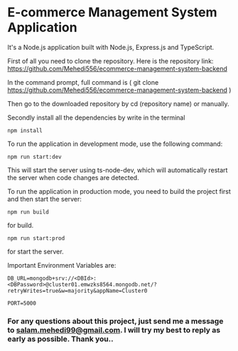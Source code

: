 # E-commerce Management System Application

It's a Node.js application built with Node.js, Express.js and TypeScript.

First of all you need to clone the repository. Here is the repository link:
https://github.com/Mehedi556/ecommerce-management-system-backend

In the command prompt, full command is ( git clone https://github.com/Mehedi556/ecommerce-management-system-backend )

Then go to the downloaded repository by cd (repository name) or manually.

Secondly install all the dependencies by write in the terminal

    npm install 




To run the application in development mode, use the following command: 

    npm run start:dev




This will start the server using ts-node-dev, which will automatically restart the server when code changes are detected.

To run the application in production mode, you need to build the project first and then start the server: 

    npm run build 

for build.

    npm run start:prod 


for start the server.

Important Environment Variables are:

    DB_URL=mongodb+srv://<DBId>:<DBPassword>@cluster01.emwzks8564.mongodb.net/?retryWrites=true&w=majority&appName=Cluster0
    
    PORT=5000


### For any questions about this project, just send me a message to salam.mehedi99@gmail.com. I will try my best to reply as early as possible. Thank you..
